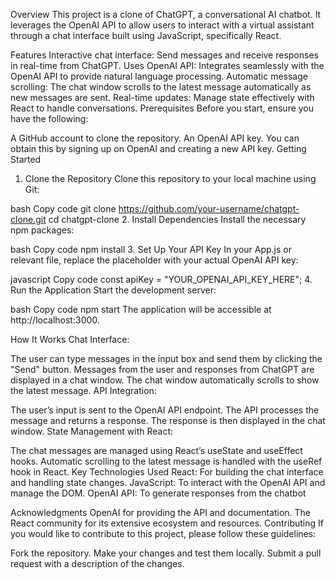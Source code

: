 Overview
This project is a clone of ChatGPT, a conversational AI chatbot. It leverages the OpenAI API to allow users to interact with a virtual assistant through a chat interface built using JavaScript, specifically React.

Features
Interactive chat interface: Send messages and receive responses in real-time from ChatGPT.
Uses OpenAI API: Integrates seamlessly with the OpenAI API to provide natural language processing.
Automatic message scrolling: The chat window scrolls to the latest message automatically as new messages are sent.
Real-time updates: Manage state effectively with React to handle conversations.
Prerequisites
Before you start, ensure you have the following:

A GitHub account to clone the repository.
An OpenAI API key. You can obtain this by signing up on OpenAI and creating a new API key.
Getting Started
1. Clone the Repository
Clone this repository to your local machine using Git:

bash
Copy code
git clone https://github.com/your-username/chatgpt-clone.git
cd chatgpt-clone
2. Install Dependencies
Install the necessary npm packages:

bash
Copy code
npm install
3. Set Up Your API Key
In your App.js or relevant file, replace the placeholder with your actual OpenAI API key:

javascript
Copy code
const apiKey = "YOUR_OPENAI_API_KEY_HERE";
4. Run the Application
Start the development server:

bash
Copy code
npm start
The application will be accessible at http://localhost:3000.

How It Works
Chat Interface:

The user can type messages in the input box and send them by clicking the "Send" button.
Messages from the user and responses from ChatGPT are displayed in a chat window.
The chat window automatically scrolls to show the latest message.
API Integration:

The user’s input is sent to the OpenAI API endpoint.
The API processes the message and returns a response.
The response is then displayed in the chat window.
State Management with React:

The chat messages are managed using React’s useState and useEffect hooks.
Automatic scrolling to the latest message is handled with the useRef hook in React.
Key Technologies Used
React: For building the chat interface and handling state changes.
JavaScript: To interact with the OpenAI API and manage the DOM.
OpenAI API: To generate responses from the chatbot

Acknowledgments
OpenAI for providing the API and documentation.
The React community for its extensive ecosystem and resources.
Contributing
If you would like to contribute to this project, please follow these guidelines:

Fork the repository.
Make your changes and test them locally.
Submit a pull request with a description of the changes.
